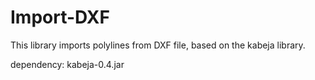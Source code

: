 # Import-DXF

This library imports polylines from DXF file, based on the kabeja library.

dependency: kabeja-0.4.jar
